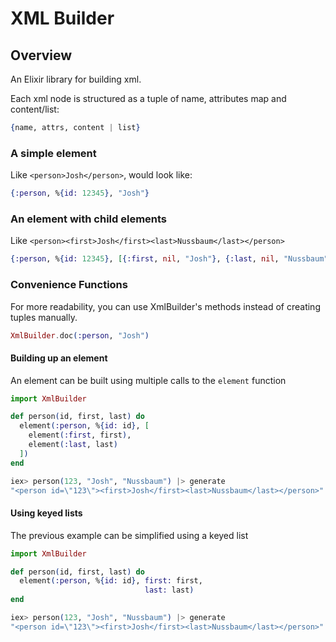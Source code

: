 XML Builder
=======

## Overview

An Elixir library for building xml.

Each xml node is structured as a tuple of name, attributes map and content/list:

```elixir
{name, attrs, content | list}
```

### A simple element

Like `<person>Josh</person>`, would look like:

```elixir
{:person, %{id: 12345}, "Josh"}
```

### An element with child elements

Like `<person><first>Josh</first><last>Nussbaum</last></person>`

```elixir
{:person, %{id: 12345}, [{:first, nil, "Josh"}, {:last, nil, "Nussbaum"}]}
```

### Convenience Functions

For more readability, you can use XmlBuilder's methods instead of creating tuples manually.

```elixir
XmlBuilder.doc(:person, "Josh")
```

#### Building up an element

An element can be built using multiple calls to the `element` function

```elixir
import XmlBuilder

def person(id, first, last) do
  element(:person, %{id: id}, [
    element(:first, first),
    element(:last, last)
  ])
end

iex> person(123, "Josh", "Nussbaum") |> generate
"<person id=\"123\"><first>Josh</first><last>Nussbaum</last></person>"
```

#### Using keyed lists

The previous example can be simplified using a keyed list

```elixir
import XmlBuilder

def person(id, first, last) do
  element(:person, %{id: id}, first: first,
                              last: last)
end

iex> person(123, "Josh", "Nussbaum") |> generate
"<person id=\"123\"><first>Josh</first><last>Nussbaum</last></person>"
```
